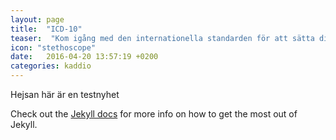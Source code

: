 ```yaml
---
layout: page
title:  "ICD-10"
teaser:  "Kom igång med den internationella standarden för att sätta diagnos"
icon: "stethoscope"
date:   2016-04-20 13:57:19 +0200
categories: kaddio
---
```


Hejsan här är en testnyhet

Check out the [Jekyll docs][jekyll-docs] for more info on how to get the most out of Jekyll.

[jekyll-docs]: http://jekyllrb.com/docs/home
